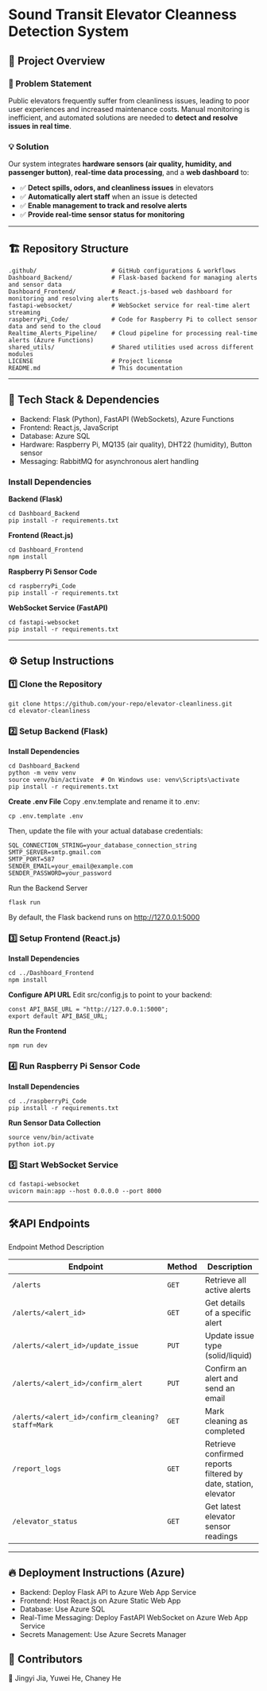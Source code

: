 # Sound Transit Elevator Cleanness Detection System 

## 📌 **Project Overview**  
### **🔹 Problem Statement**  
Public elevators frequently suffer from cleanliness issues, leading to poor user experiences and increased maintenance costs. Manual monitoring is inefficient, and automated solutions are needed to **detect and resolve issues in real time**.

### **💡 Solution**  
Our system integrates **hardware sensors (air quality, humidity, and passenger button)**, **real-time data processing**, and a **web dashboard** to:
- ✅ **Detect spills, odors, and cleanliness issues** in elevators  
- ✅ **Automatically alert staff** when an issue is detected  
- ✅ **Enable management to track and resolve alerts**  
- ✅ **Provide real-time sensor status for monitoring**  

---

## 🏗️ **Repository Structure**  

```plaintext
.github/                     # GitHub configurations & workflows
Dashboard_Backend/           # Flask-based backend for managing alerts and sensor data
Dashboard_Frontend/          # React.js-based web dashboard for monitoring and resolving alerts
fastapi-websocket/           # WebSocket service for real-time alert streaming
raspberryPi_Code/            # Code for Raspberry Pi to collect sensor data and send to the cloud
Realtime_Alerts_Pipeline/    # Cloud pipeline for processing real-time alerts (Azure Functions)
shared_utils/                # Shared utilities used across different modules
LICENSE                      # Project license
README.md                    # This documentation
```
---
## 🔧 **Tech Stack & Dependencies**
- Backend: Flask (Python), FastAPI (WebSockets), Azure Functions
- Frontend: React.js, JavaScript
- Database: Azure SQL
- Hardware: Raspberry Pi, MQ135 (air quality), DHT22 (humidity), Button sensor
- Messaging: RabbitMQ for asynchronous alert handling
### Install Dependencies
**Backend (Flask)** 
```plaintext
cd Dashboard_Backend
pip install -r requirements.txt
```
**Frontend (React.js)** 
```plaintext
cd Dashboard_Frontend
npm install
```
**Raspberry Pi Sensor Code** 
```plaintext
cd raspberryPi_Code
pip install -r requirements.txt
```
**WebSocket Service (FastAPI)** 
```plaintext
cd fastapi-websocket
pip install -r requirements.txt
```

---
## ⚙️  **Setup Instructions**
### 1️⃣ Clone the Repository
```
git clone https://github.com/your-repo/elevator-cleanliness.git
cd elevator-cleanliness
```
### 2️⃣ Setup Backend (Flask)
**Install Dependencies**
```plaintext
cd Dashboard_Backend
python -m venv venv
source venv/bin/activate  # On Windows use: venv\Scripts\activate
pip install -r requirements.txt
```

**Create .env File**
Copy .env.template and rename it to .env:
```
cp .env.template .env
```
Then, update the file with your actual database credentials:
```
SQL_CONNECTION_STRING=your_database_connection_string
SMTP_SERVER=smtp.gmail.com
SMTP_PORT=587
SENDER_EMAIL=your_email@example.com
SENDER_PASSWORD=your_password
```
Run the Backend Server
```
flask run
```
By default, the Flask backend runs on http://127.0.0.1:5000

### 3️⃣ Setup Frontend (React.js)
**Install Dependencies**
```
cd ../Dashboard_Frontend
npm install
```
**Configure API URL**
Edit src/config.js to point to your backend:
```
const API_BASE_URL = "http://127.0.0.1:5000";
export default API_BASE_URL;
```
**Run the Frontend**
```
npm run dev
```
### 4️⃣ Run Raspberry Pi Sensor Code
**Install Dependencies**
```
cd ../raspberryPi_Code
pip install -r requirements.txt
```
**Run Sensor Data Collection**
```
source venv/bin/activate
python iot.py
```
### 5️⃣ Start WebSocket Service
```
cd fastapi-websocket
uvicorn main:app --host 0.0.0.0 --port 8000
```
---
## 🛠**API Endpoints**
Endpoint	Method	Description

| Endpoint | Method | Description |
|----------|--------|-------------|
| `/alerts` | `GET` | Retrieve all active alerts |
| `/alerts/<alert_id>` | `GET` | Get details of a specific alert |
| `/alerts/<alert_id>/update_issue` | `PUT` | Update issue type (solid/liquid) |
| `/alerts/<alert_id>/confirm_alert` | `PUT` | Confirm an alert and send an email |
| `/alerts/<alert_id>/confirm_cleaning?staff=Mark` | `GET` | Mark cleaning as completed |
| `/report_logs` | `GET` | Retrieve confirmed reports filtered by date, station, elevator |
| `/elevator_status` | `GET` | Get latest elevator sensor readings |

---
## 🔥 **Deployment Instructions (Azure)**
- Backend: Deploy Flask API to Azure Web App Service
- Frontend: Host React.js on Azure Static Web App
- Database: Use Azure SQL
- Real-Time Messaging: Deploy FastAPI WebSocket on Azure Web App Service
- Secrets Management: Use Azure Secrets Manager

## 🙌 **Contributors**
🔹 Jingyi Jia, Yuwei He, Chaney He
